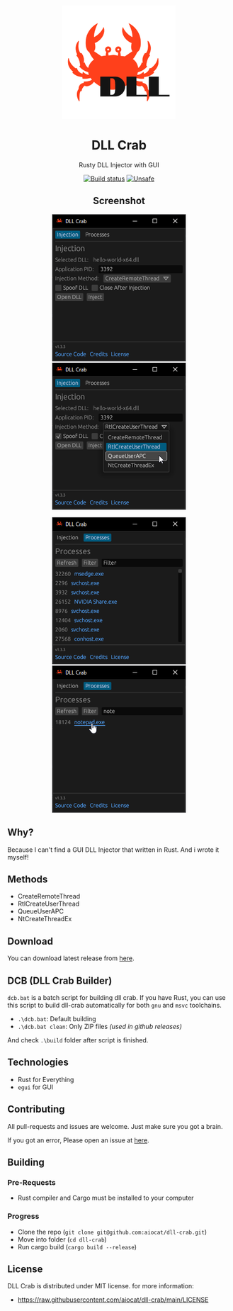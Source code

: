 <!--
 Copyright (c) 2022 aiocat

 This software is released under the MIT License.
 https://opensource.org/licenses/MIT
-->

<div align="center">

![Logo](./assets/dll-crab.png)

# DLL Crab

Rusty DLL Injector with GUI

[![Build status](https://ci.appveyor.com/api/projects/status/h6fpyexoryiddtv7?svg=true)](https://ci.appveyor.com/project/aiocat/dll-crab)
[![Unsafe](https://img.shields.io/badge/unsafe-%E2%9C%94-C901DD.svg)](https://doc.rust-lang.org/book/ch19-01-unsafe-rust.html)

## Screenshot

![Screenshot 1](./assets/ss_1.png)
![Screenshot 2](./assets/ss_2.png)

![Screenshot 3](./assets/ss_3.png)
![Screenshot 4](./assets/ss_4.png)

</div>

## Why?

Because I can't find a GUI DLL Injector that written in Rust. And i wrote it myself!

## Methods

- CreateRemoteThread
- RtlCreateUserThread
- QueueUserAPC
- NtCreateThreadEx

## Download

You can download latest release from [here](https://github.com/aiocat/dll-crab/releases/latest).

## DCB (DLL Crab Builder)

`dcb.bat` is a batch script for building dll crab. If you have Rust, you can use this script to build dll-crab automatically for both `gnu` and `msvc` toolchains.

- `.\dcb.bat`: Default building
- `.\dcb.bat clean`: Only ZIP files _(used in github releases)_

And check `.\build` folder after script is finished.

## Technologies

- Rust for Everything
- `egui` for GUI

## Contributing

All pull-requests and issues are welcome. Just make sure you got a brain.

If you got an error, Please open an issue at [here](https://github.com/aiocat/dll-crab/issues).

## Building

### Pre-Requests

- Rust compiler and Cargo must be installed to your computer

### Progress

- Clone the repo (`git clone git@github.com:aiocat/dll-crab.git`)
- Move into folder (`cd dll-crab`)
- Run cargo build (`cargo build --release`)

## License

DLL Crab is distributed under MIT license. for more information:

- https://raw.githubusercontent.com/aiocat/dll-crab/main/LICENSE
